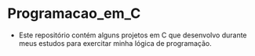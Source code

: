 # Programacao_em_C
- Este repositório contém alguns projetos em C que desenvolvo durante meus estudos para exercitar minha lógica de programação.
